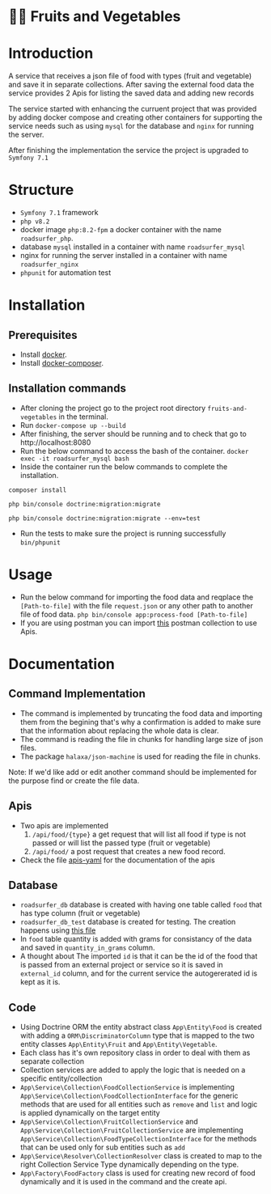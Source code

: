 # 🍎🥕 Fruits and Vegetables

# Introduction
A service that receives a json file of food with types (fruit and vegetable) and save it in separate collections.
After saving the external food data the service provides 2 Apis for listing the saved data and adding new records

The service started with enhancing the curruent project that was provided by adding docker compose and creating other containers for supporting the service needs such as using `mysql` for the database and `nginx` for running the server.

After finishing the implementation the service the project is upgraded to `Symfony 7.1`

# Structure
- `Symfony 7.1` framework
- `php v8.2`
- docker image `php:8.2-fpm` a docker container with the name `roadsurfer_php`.
- database `mysql` installed in a container with name `roadsurfer_mysql`
- nginx for running the server installed in a container with name `roadsurfer_nginx`
- `phpunit` for automation test

# Installation

## Prerequisites
- Install [docker](https://docs.docker.com/engine/install/).
- Install [docker-composer](https://docs.docker.com/compose/install/).

## Installation commands
- After cloning the project go to the project root directory `fruits-and-vegetables` in the terminal.
- Run `docker-compose up --build`
- After finishing, the server should be running and to check that go to http://localhost:8080
- Run the below command to access the bash of the container.
  `docker exec -it roadsurfer_mysql bash`
- Inside the container run the below commands to complete the installation.
```
composer install

php bin/console doctrine:migration:migrate

php bin/console doctrine:migration:migrate --env=test
```
- Run the tests to make sure the project is running successfully
`bin/phpunit`

# Usage
- Run the below command for importing the food data and reqplace the `[Path-to-file]` with the file `request.json` or any other path to another file of food data.
`php bin/console app:process-food [Path-to-file]`
- If you are using postman you can import [this](./Api-doc/fruites&vegetables.postman_collection.json) postman collection to use Apis.

# Documentation
## Command Implementation
- The command is implemented by truncating the food data and importing them from the begining that's why a confirmation is added to make sure that the information about replacing the whole data is clear.
- The command is reading the file in chunks for handling large size of json files.
- The package `halaxa/json-machine` is used for reading the file in chunks.

Note:
If we'd like add or edit another command should be implemented for the purpose find or create the file data.

## Apis
- Two apis are implemented 
  1. `/api/food/{type}` a get request that will list all food if type is not passed or will list the passed type (fruit or vegetable)
  2. `/api/food/` a post request that creates a new food record.
- Check the file [apis-yaml](./Api-doc/apis.yaml) for the documentation of the apis

## Database
- `roadsurfer_db` database is created with having one table called `food` that has type column (fruit or vegetable)
- `roadsurfer_db_test` database is created for testing. The creation happens using [this file](./db/init-db.sh)
- In `food` table quantity is added with grams for consistancy of the data and saved in `quantity_in_grams` column.
- A thought about The imported `id` is that it can be the id of the food that is passed from an external project or service so it is saved in `external_id` column, and for the current service the autogererated id is kept as it is.

## Code
- Using Doctrine ORM the entity abstract class `App\Entity\Food` is created with adding a `ORM\DiscriminatorColumn` type that is mapped to the two entity classes `App\Entity\Fruit` and `App\Entity\Vegetable`.
- Each class has it's own repository class in order to deal with them as separate collection
- Collection services are added to apply the logic that is needed on a specific entity/collection
- `App\Service\Collection\FoodCollectionService` is implementing `App\Service\Collection\FoodCollectionInterface` for the generic methods that are used for all entities such as `remove` and `list` and logic is applied dynamically on the target entity
- `App\Service\Collection\FruitCollectionService` and `App\Service\Collection\FruitCollectionService` are implementing `App\Service\Collection\FoodTypeCollectionInterface` for the methods that can be used only for sub entities such as `add`
- `App\Service\Resolver\CollectionResolver` class is created to map to the right Collection Service Type dynamically depending on the type.
- `App\Factory\FoodFactory` class is used for creating new record of food dynamically and it is used in the command and the create api.
